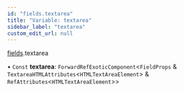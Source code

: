 ```yaml
---
id: "fields.textarea"
title: "Variable: textarea"
sidebar_label: "textarea"
custom_edit_url: null
---
```


[fields](../modules/fields.md).textarea

• `Const` **textarea**: `ForwardRefExoticComponent`<`FieldProps` & `TextareaHTMLAttributes`<`HTMLTextAreaElement`\> & `RefAttributes`<`HTMLTextAreaElement`\>\>
